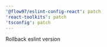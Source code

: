 ```yaml
---
'@flow97/eslint-config-react': patch
'react-toolkits': patch
'tsconfig': patch
---
```


Rollback eslint version
